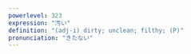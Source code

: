 ```yaml
---
powerlevel: 323
expression: "汚い"
definition: "(adj-i) dirty; unclean; filthy; (P)"
pronunciation: "きたない"
---
```

